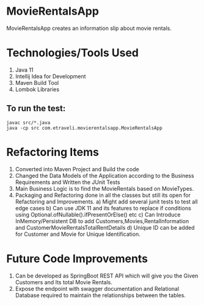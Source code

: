 # MovieRentalsApp

MovieRentalsApp creates an information slip about movie rentals.

# Technologies/Tools Used 

1) Java 11 
2) Intellij Idea for Development
3) Maven Build Tool
4) Lombok Libraries

## To run the test:

```
javac src/*.java
java -cp src com.etraveli.movierentalsapp.MovieRentalsApp
```
# Refactoring Items

1) Converted into Maven Project and Build the code
2) Changed the Data Models of the Application according to the Business Requirements and Written the JUnit Tests
3) Main Business Logic is to find the MovieRentals based on MovieTypes.
4) Packaging and Refactoring done in all the classes but still its open for Refactoring and Improvements.
   a) Might add several junit tests to test all edge cases 
   b) Can use JDK 11 and its features to replace if conditions using Optional.ofNullable().ifPresentOrElse() etc
   c) Can Introduce InMemory/Persistent DB to add Customers,Movies,RentalInformation and CustomerMovieRentalsTotalRentDetails
   d) Unique ID can be added for Customer and Movie  for Unique Identification.

# Future Code Improvements

1) Can be developed as SpringBoot REST API which will give you the Given Customers and Its total Movie Rentals.
2)  Expose the endpoint with swagger documentation and Relational Database required to maintain the relationships between the tables.
